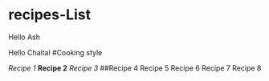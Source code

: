 # recipes-List

Hello Ash

Hello Chaital
#Cooking style

_Recipe 1_
**Recipe 2**
_Recipe 3_
##Recipe 4
Recipe 5
Recipe 6
Recipe 7
Recipe 8
